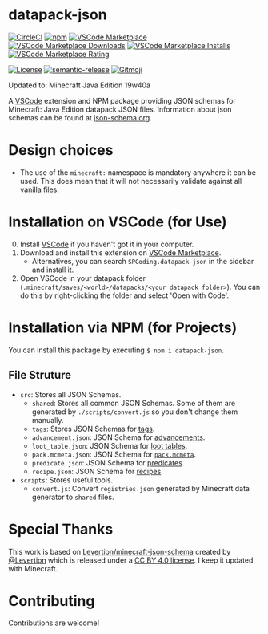 # datapack-json

[![CircleCI](https://img.shields.io/circleci/build/github/SPGoding/datapack-json.svg?logo=circleci&style=flat-square)](https://circleci.com/gh/SPGoding/datapack-json)
[![npm](https://img.shields.io/npm/v/datapack-json.svg?logo=npm&style=flat-square)](https://npmjs.com/package/datapack-json)
[![VSCode Marketplace](https://img.shields.io/visual-studio-marketplace/v/SPGoding.datapack-json.svg?logo=visual-studio-code&style=flat-square)](https://marketplace.visualstudio.com/items?itemName=SPGoding.datapack-json)
[![VSCode Marketplace Downloads](https://img.shields.io/visual-studio-marketplace/d/SPGoding.datapack-json.svg?logo=visual-studio-code&style=flat-square)](https://marketplace.visualstudio.com/items?itemName=SPGoding.datapack-json)
[![VSCode Marketplace Installs](https://img.shields.io/visual-studio-marketplace/i/SPGoding.datapack-json.svg?logo=visual-studio-code&style=flat-square)](https://marketplace.visualstudio.com/items?itemName=SPGoding.datapack-json)
[![VSCode Marketplace Rating](https://img.shields.io/visual-studio-marketplace/stars/SPGoding.datapack-json.svg?logo=visual-studio-code&style=flat-square)](https://marketplace.visualstudio.com/items?itemName=SPGoding.datapack-json)

[![License](https://img.shields.io/github/license/SPGoding/datapack-json.svg?style=flat-square)](https://github.com/SPGoding/datapack-json/blob/master/LICENSE)
[![semantic-release](https://img.shields.io/badge/%20%20%F0%9F%93%A6%F0%9F%9A%80-semantic--release-e10079.svg?style=flat-square)](https://github.com/semantic-release/semantic-release)
[![Gitmoji](https://img.shields.io/badge/gitmoji-%20%F0%9F%98%9C%20%F0%9F%98%8D-FFDD67.svg?style=flat-square)](https://gitmoji.carloscuesta.me/)

Updated to: Minecraft Java Edition 19w40a

A [VSCode](https://code.visualstudio.com) extension and NPM package providing JSON schemas for Minecraft: Java Edition datapack JSON files. Information about json schemas can be found at [json-schema.org](http://json-schema.org/).

# Design choices

-   The use of the `minecraft:` namespace is mandatory anywhere it can be used.
    This does mean that it will not necessarily validate against all vanilla
    files.

# Installation on VSCode (for Use)

0. Install [VSCode](https://code.visualstudio.com) if you haven't got it in your computer.
1. Download and install this extension on [VSCode Marketplace](https://marketplace.visualstudio.com/items?itemName=SPGoding.datapack-json).
    - Alternatives, you can search `SPGoding.datapack-json` in the sidebar and install it.
2. Open VSCode in your datapack folder (`.minecraft/saves/<world>/datapacks/<your datapack folder>`). You can do this by right-clicking the folder and select 'Open with Code'.

# Installation via NPM (for Projects)

You can install this package by executing `$ npm i datapack-json`.

## File Struture

- `src`: Stores all JSON Schemas.
    - `shared`: Stores all common JSON Schemas. Some of them are generated by `./scripts/convert.js` so you don't change them manually.
    - `tags`: Stores JSON Schemas for [tags](https://minecraft.gamepedia.com/Tag).
    - `advancement.json`: JSON Schema for [advancements](https://minecraft.gamepedia.com/Advancements).
    - `loot_table.json`: JSON Schema for [loot tables](https://minecraft.gamepedia.com/Loot_table).
    - `pack.mcmeta.json`: JSON Schema for [`pack.mcmeta`](https://minecraft.gamepedia.com/Data_pack#pack.mcmeta).
    - `predicate.json`: JSON Schema for [predicates](https://minecraft.gamepedia.com/Predicate).
    - `recipe.json`: JSON Schema for [recipes](https://minecraft.gamepedia.com/Recipe).
- `scripts`: Stores useful tools.
    - `convert.js`: Convert `registries.json` generated by Minecraft data generator to `shared` files.
    
# Special Thanks

This work is based on [Levertion/minecraft-json-schema](https://github.com/Levertion/minecraft-json-schema) created by [@Levertion](https://github.com/Levertion) which is released under a [CC BY 4.0 license](https://creativecommons.org/licenses/by/4.0/). I keep it updated with Minecraft.

# Contributing

Contributions are welcome!
